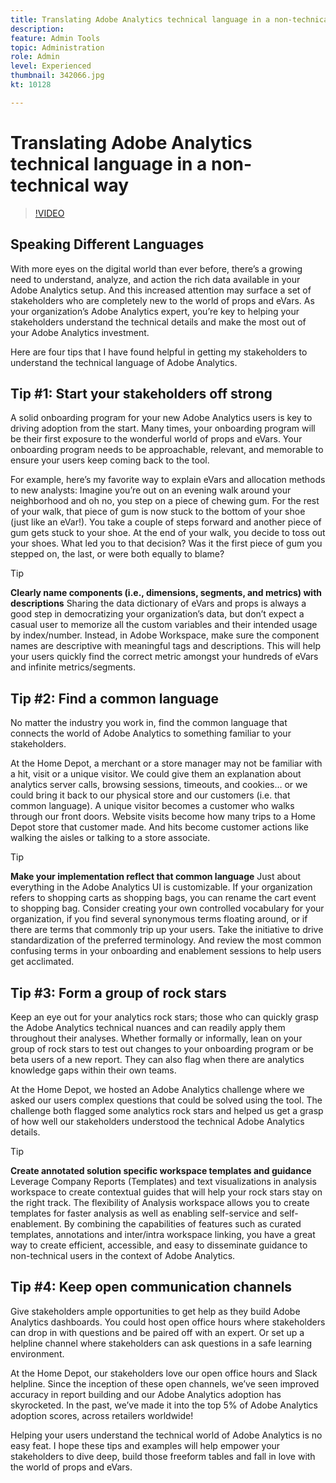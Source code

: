 ```yaml
---
title: Translating Adobe Analytics technical language in a non-technical way
description: 
feature: Admin Tools
topic: Administration
role: Admin
level: Experienced
thumbnail: 342066.jpg
kt: 10128

---
```


# Translating Adobe Analytics technical language in a non-technical way

>[!VIDEO](https://video.tv.adobe.com/v/342066/?quality=12&learn=on)

## Speaking Different Languages

With more eyes on the digital world than ever before, there’s a growing need to understand, analyze, and action the rich data available in your Adobe Analytics setup. And this increased attention may surface a set of stakeholders who are completely new to the world of props and eVars. As your organization’s Adobe Analytics expert, you’re key to helping your stakeholders understand the technical details and make the most out of your Adobe Analytics investment.

Here are four tips that I have found helpful in getting my stakeholders to understand the technical language of Adobe Analytics.

## Tip #1: Start your stakeholders off strong

A solid onboarding program for your new Adobe Analytics users is key to driving adoption from the start. Many times, your onboarding program will be their first exposure to the wonderful world of props and eVars. Your onboarding program needs to be approachable, relevant, and memorable to ensure your users keep coming back to the tool.

For example, here’s my favorite way to explain eVars and allocation methods to new analysts: Imagine you’re out on an evening walk around your neighborhood and oh no, you step on a piece of chewing gum. For the rest of your walk, that piece of gum is now stuck to the bottom of your shoe (just like an eVar!). You take a couple of steps forward and another piece of gum gets stuck to your shoe. At the end of your walk, you decide to toss out your shoes. What led you to that decision? Was it the first piece of gum you stepped on, the last, or were both equally to blame?

>[!TIP]
>
>**Clearly name components (i.e., dimensions, segments, and metrics) with descriptions**
Sharing the data dictionary of eVars and props is always a good step in democratizing your organization’s data, but don’t expect a casual user to memorize all the custom variables and their intended usage by index/number. Instead, in Adobe Workspace, make sure the component names are descriptive with meaningful tags and descriptions. This will help your users quickly find the correct metric amongst your hundreds of eVars and infinite metrics/segments.

## Tip #2: Find a common language

No matter the industry you work in, find the common language that connects the world of Adobe Analytics to something familiar to your stakeholders.

At the Home Depot, a merchant or a store manager may not be familiar with a hit, visit or a unique visitor. We could give them an explanation about analytics server calls, browsing sessions, timeouts, and cookies… or we could bring it back to our physical store and our customers (i.e. that common language). A unique visitor becomes a customer who walks through our front doors. Website visits become how many trips to a Home Depot store that customer made. And hits become customer actions like walking the aisles or talking to a store associate.

>[!TIP]
>
>**Make your implementation reflect that common language**
Just about everything in the Adobe Analytics UI is customizable. If your organization refers to shopping carts as shopping bags, you can rename the cart event to shopping bag.
>Consider creating your own controlled vocabulary for your organization, if you find several synonymous terms floating around, or if there are terms that commonly trip up your users. Take the initiative to drive standardization of the preferred terminology. And review the most common confusing terms in your onboarding and enablement sessions to help users get acclimated.
 
## Tip #3: Form a group of rock stars

Keep an eye out for your analytics rock stars; those who can quickly grasp the Adobe Analytics technical nuances and can readily apply them throughout their analyses. Whether formally or informally, lean on your group of rock stars to test out changes to your onboarding program or be beta users of a new report. They can also flag when there are analytics knowledge gaps within their own teams.

At the Home Depot, we hosted an Adobe Analytics challenge where we asked our users complex questions that could be solved using the tool. The challenge both flagged some analytics rock stars and helped us get a grasp of how well our stakeholders understood the technical Adobe Analytics details.

>[!TIP]
>
>**Create annotated solution specific workspace templates and guidance**
Leverage Company Reports (Templates) and text visualizations in analysis workspace to create contextual guides that will help your rock stars stay on the right track.
>The flexibility of Analysis workspace allows you to create templates for faster analysis as well as enabling self-service and self-enablement. By combining the capabilities of features such as curated templates, annotations and inter/intra workspace linking, you have a great way to create efficient, accessible, and easy to disseminate guidance to non-technical users in the context of Adobe Analytics.

## Tip #4: Keep open communication channels

Give stakeholders ample opportunities to get help as they build Adobe Analytics dashboards. You could host open office hours where stakeholders can drop in with questions and be paired off with an expert. Or set up a helpline channel where stakeholders can ask questions in a safe learning environment.

At the Home Depot, our stakeholders love our open office hours and Slack helpline. Since the inception of these open channels, we’ve seen improved accuracy in report building and our Adobe Analytics adoption has skyrocketed. In the past, we’ve made it into the top 5% of Adobe Analytics adoption scores, across retailers worldwide!

Helping your users understand the technical world of Adobe Analytics is no easy feat. I hope these tips and examples will help empower your stakeholders to dive deep, build those freeform tables and fall in love with the world of props and eVars.
